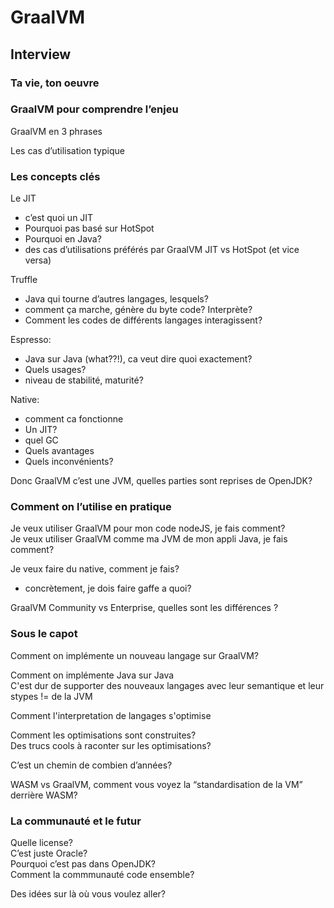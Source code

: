 # GraalVM

## Interview

### Ta vie, ton oeuvre

### GraalVM pour comprendre l’enjeu

GraalVM en 3 phrases

Les cas d’utilisation typique

### Les concepts clés

Le JIT  
* c’est quoi un JIT
* Pourquoi pas basé sur HotSpot  
* Pourquoi en Java?
* des cas d’utilisations préférés par GraalVM JIT vs HotSpot (et vice versa)

Truffle
* Java qui tourne d’autres langages, lesquels?
* comment ça marche, génère du byte code? Interprète?
* Comment les codes de différents langages interagissent?

Espresso:
* Java sur Java (what??!), ca veut dire quoi exactement?
* Quels usages?
* niveau de stabilité, maturité?

Native:
* comment ca fonctionne
* Un JIT?
* quel GC
* Quels avantages
* Quels inconvénients?

Donc GraalVM c’est une JVM, quelles parties sont reprises de OpenJDK?

### Comment on l’utilise en pratique

Je veux utiliser GraalVM pour mon code nodeJS, je fais comment?  
Je veux utiliser GraalVM comme ma JVM de mon appli Java, je fais comment?  

Je veux faire du native, comment je fais?
* concrètement, je dois faire gaffe a quoi?

GraalVM Community vs Enterprise, quelles sont les différences ?

### Sous le capot


Comment on implémente un nouveau langage sur GraalVM?

Comment on implémente Java sur Java  
C'est dur de supporter des nouveaux langages avec leur semantique et leur stypes != de la JVM

Comment l'interpretation de langages s'optimise


Comment les optimisations sont construites?  
Des trucs cools à raconter sur les optimisations?

C’est un chemin de combien d’années?

WASM vs GraalVM, comment vous voyez la “standardisation de la VM” derrière WASM?

### La communauté et le futur

Quelle license?  
C’est juste Oracle?  
Pourquoi c’est pas dans OpenJDK?  
Comment la commmunauté code ensemble?  

Des idées sur là où vous voulez aller?  